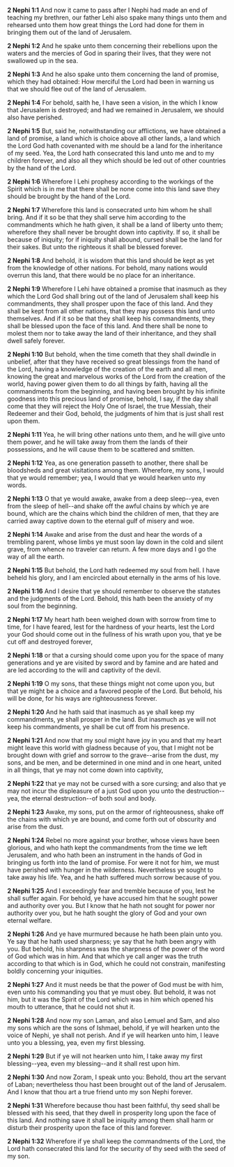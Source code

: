 **2 Nephi 1:1** And now it came to pass after I Nephi had made an end of teaching my brethren, our father Lehi also spake many things unto them and rehearsed unto them how great things the Lord had done for them in bringing them out of the land of Jerusalem.

**2 Nephi 1:2** And he spake unto them concerning their rebellions upon the waters and the mercies of God in sparing their lives, that they were not swallowed up in the sea.

**2 Nephi 1:3** And he also spake unto them concerning the land of promise, which they had obtained: How merciful the Lord had been in warning us that we should flee out of the land of Jerusalem.

**2 Nephi 1:4** For behold, saith he, I have seen a vision, in the which I know that Jerusalem is destroyed; and had we remained in Jerusalem, we should also have perished.

**2 Nephi 1:5** But, said he, notwithstanding our afflictions, we have obtained a land of promise, a land which is choice above all other lands, a land which the Lord God hath covenanted with me should be a land for the inheritance of my seed. Yea, the Lord hath consecrated this land unto me and to my children forever, and also all they which should be led out of other countries by the hand of the Lord.

**2 Nephi 1:6** Wherefore I Lehi prophesy according to the workings of the Spirit which is in me that there shall be none come into this land save they should be brought by the hand of the Lord.

**2 Nephi 1:7** Wherefore this land is consecrated unto him whom he shall bring. And if it so be that they shall serve him according to the commandments which he hath given, it shall be a land of liberty unto them; wherefore they shall never be brought down into captivity. If so, it shall be because of iniquity; for if iniquity shall abound, cursed shall be the land for their sakes. But unto the righteous it shall be blessed forever.

**2 Nephi 1:8** And behold, it is wisdom that this land should be kept as yet from the knowledge of other nations. For behold, many nations would overrun this land, that there would be no place for an inheritance.

**2 Nephi 1:9** Wherefore I Lehi have obtained a promise that inasmuch as they which the Lord God shall bring out of the land of Jerusalem shall keep his commandments, they shall prosper upon the face of this land. And they shall be kept from all other nations, that they may possess this land unto themselves. And if it so be that they shall keep his commandments, they shall be blessed upon the face of this land. And there shall be none to molest them nor to take away the land of their inheritance, and they shall dwell safely forever.

**2 Nephi 1:10** But behold, when the time cometh that they shall dwindle in unbelief, after that they have received so great blessings from the hand of the Lord, having a knowledge of the creation of the earth and all men, knowing the great and marvelous works of the Lord from the creation of the world, having power given them to do all things by faith, having all the commandments from the beginning, and having been brought by his infinite goodness into this precious land of promise, behold, I say, if the day shall come that they will reject the Holy One of Israel, the true Messiah, their Redeemer and their God, behold, the judgments of him that is just shall rest upon them.

**2 Nephi 1:11** Yea, he will bring other nations unto them, and he will give unto them power, and he will take away from them the lands of their possessions, and he will cause them to be scattered and smitten.

**2 Nephi 1:12** Yea, as one generation passeth to another, there shall be bloodsheds and great visitations among them. Wherefore, my sons, I would that ye would remember; yea, I would that ye would hearken unto my words.

**2 Nephi 1:13** O that ye would awake, awake from a deep sleep--yea, even from the sleep of hell--and shake off the awful chains by which ye are bound, which are the chains which bind the children of men, that they are carried away captive down to the eternal gulf of misery and woe.

**2 Nephi 1:14** Awake and arise from the dust and hear the words of a trembling parent, whose limbs ye must soon lay down in the cold and silent grave, from whence no traveler can return. A few more days and I go the way of all the earth.

**2 Nephi 1:15** But behold, the Lord hath redeemed my soul from hell. I have beheld his glory, and I am encircled about eternally in the arms of his love.

**2 Nephi 1:16** And I desire that ye should remember to observe the statutes and the judgments of the Lord. Behold, this hath been the anxiety of my soul from the beginning.

**2 Nephi 1:17** My heart hath been weighed down with sorrow from time to time, for I have feared, lest for the hardness of your hearts, lest the Lord your God should come out in the fullness of his wrath upon you, that ye be cut off and destroyed forever,

**2 Nephi 1:18** or that a cursing should come upon you for the space of many generations and ye are visited by sword and by famine and are hated and are led according to the will and captivity of the devil.

**2 Nephi 1:19** O my sons, that these things might not come upon you, but that ye might be a choice and a favored people of the Lord. But behold, his will be done, for his ways are righteousness forever.

**2 Nephi 1:20** And he hath said that inasmuch as ye shall keep my commandments, ye shall prosper in the land. But inasmuch as ye will not keep his commandments, ye shall be cut off from his presence.

**2 Nephi 1:21** And now that my soul might have joy in you and that my heart might leave this world with gladness because of you, that I might not be brought down with grief and sorrow to the grave--arise from the dust, my sons, and be men, and be determined in one mind and in one heart, united in all things, that ye may not come down into captivity,

**2 Nephi 1:22** that ye may not be cursed with a sore cursing; and also that ye may not incur the displeasure of a just God upon you unto the destruction--yea, the eternal destruction--of both soul and body.

**2 Nephi 1:23** Awake, my sons, put on the armor of righteousness, shake off the chains with which ye are bound, and come forth out of obscurity and arise from the dust.

**2 Nephi 1:24** Rebel no more against your brother, whose views have been glorious, and who hath kept the commandments from the time we left Jerusalem, and who hath been an instrument in the hands of God in bringing us forth into the land of promise. For were it not for him, we must have perished with hunger in the wilderness. Nevertheless ye sought to take away his life. Yea, and he hath suffered much sorrow because of you.

**2 Nephi 1:25** And I exceedingly fear and tremble because of you, lest he shall suffer again. For behold, ye have accused him that he sought power and authority over you. But I know that he hath not sought for power nor authority over you, but he hath sought the glory of God and your own eternal welfare.

**2 Nephi 1:26** And ye have murmured because he hath been plain unto you. Ye say that he hath used sharpness; ye say that he hath been angry with you. But behold, his sharpness was the sharpness of the power of the word of God which was in him. And that which ye call anger was the truth according to that which is in God, which he could not constrain, manifesting boldly concerning your iniquities.

**2 Nephi 1:27** And it must needs be that the power of God must be with him, even unto his commanding you that ye must obey. But behold, it was not him, but it was the Spirit of the Lord which was in him which opened his mouth to utterance, that he could not shut it.

**2 Nephi 1:28** And now my son Laman, and also Lemuel and Sam, and also my sons which are the sons of Ishmael, behold, if ye will hearken unto the voice of Nephi, ye shall not perish. And if ye will hearken unto him, I leave unto you a blessing, yea, even my first blessing.

**2 Nephi 1:29** But if ye will not hearken unto him, I take away my first blessing--yea, even my blessing--and it shall rest upon him.

**2 Nephi 1:30** And now Zoram, I speak unto you: Behold, thou art the servant of Laban; nevertheless thou hast been brought out of the land of Jerusalem. And I know that thou art a true friend unto my son Nephi forever.

**2 Nephi 1:31** Wherefore because thou hast been faithful, thy seed shall be blessed with his seed, that they dwell in prosperity long upon the face of this land. And nothing save it shall be iniquity among them shall harm or disturb their prosperity upon the face of this land forever.

**2 Nephi 1:32** Wherefore if ye shall keep the commandments of the Lord, the Lord hath consecrated this land for the security of thy seed with the seed of my son.


